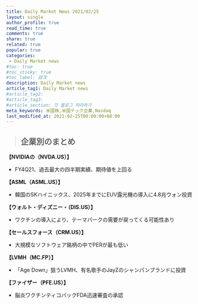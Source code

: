 ```yaml
---
title: Daily Market News 2021/02/25
layout: single
author_profile: true
read_time: true
comments: true
share: true
related: true
popular: true
categories:
 - Daily Market news
#toc: true
#toc_sticky: true
#toc_label: 目次
description: Daily Market news
article_tag1: Daily Market news
#article_tag2:
#article_tag3:
#article_section: 깃 블로그 따라하기
meta_keywords: 米国株,米国テック企業,Nasdaq
last_modified_at: 2021-02-25T00:00:00+08:00
---
```

> ## 企業別のまとめ

**【NVIDIAの（NVDA.US）】**   
- FY4Q21、過去最大の四半期実績、期待値を上回る

**【ASML（ASML.US）】**  
- 韓国のSKハイニックス、2025年までにEUV露光機の導入に4.8兆ウォン投資

**【ウォルト・ディズニー・（DIS.US）】**  
- ワクチンの導入により、テーマパークの需要が戻ってくる可能性あり

**【セールスフォース（CRM.US）】**  
- 大規模なソフトウェア銘柄の中でPERが最も低い

**【LVMH（MC.FP）】**  
- 「Age Down」狙うLVMH、有名歌手のJayZのシャンパンブランドに投資

**【ファイザー（PFE.US）】**  
- 脳炎ワクチンティコバックFDA迅速審査の承認
